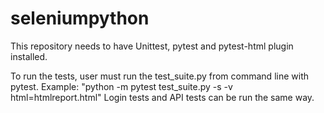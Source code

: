 # seleniumpython

This repository needs to have Unittest, pytest and pytest-html plugin installed.

To run the tests, user must run the test_suite.py from command line with pytest.
Example: "python -m pytest test_suite.py -s -v html=htmlreport.html"
Login tests and API tests can be run the same way.